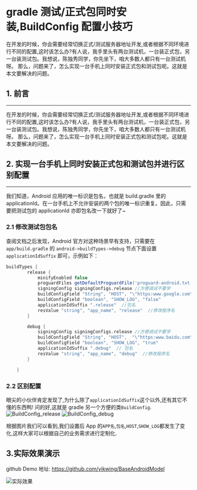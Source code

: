# gradle 测试/正式包同时安装,BuildConfig 配置小技巧


在开发的时候，你会需要经常切换正式/测试服务器地址开发,或者根据不同环境进行不同的配置,这时该怎么办?有人说，我手里头有两台测试机，一台装正式包，另一台装测试包。我想说，陈独秀同学，你先坐下，咱大多数人都只有一台测试机呀。
那么，问题来了，怎么实现一台手机上同时安装正式包和测试包呢。这就是本文要解决的问题。

<!--more-->

## 1. 前言

---

在开发的时候，你会需要经常切换正式/测试服务器地址开发,或者根据不同环境进行不同的配置,这时该怎么办?有人说，我手里头有两台测试机，一台装正式包，另一台装测试包。我想说，陈独秀同学，你先坐下，咱大多数人都只有一台测试机呀。
那么，问题来了，怎么实现一台手机上同时安装正式包和测试包呢。这就是本文要解决的问题。

## 2. 实现一台手机上同时安装正式包和测试包并进行区别配置

---

我们知道，Android 应用的唯一标识是包名，也就是 build.gradle 里的 applicationId。在一台手机上不允许安装的两个包的唯一标识重复。因此，只需要把测试包的 applicationId 亦即包名改一下就好了~

### 2.1 修改测试包包名

查阅文档之后发现，Android 官方对这种场景早有支持，只需要在 `app/build.gradle` 的 `android->buildTypes->debug` 节点下面设置 `applicationIdSuffix` 即可，示例如下：

```gradle
buildTypes {
        release {
            minifyEnabled false
            proguardFiles getDefaultProguardFile('proguard-android.txt'), 'proguard-rules.pro'
            signingConfig signingConfigs.release //方便调试不要学
            buildConfigField "String", "HOST", "\"https:www.google.com\""
            buildConfigField "boolean", "SHOW_LOG", "false"
            applicationIdSuffix ".release"  //包名
            resValue "string", "app_name", "release"  //修改程序名
        }

        debug {
            signingConfig signingConfigs.release //方便调试不要学
            buildConfigField "String", "HOST",  "\"https:www.baidu.com\""
            buildConfigField "boolean", "SHOW_LOG", "true"
            applicationIdSuffix ".debug"  // 包名
            resValue "string", "app_name", "debug"  //修改程序名
        }

    }
```

### 2.2 区别配置

眼尖的小伙伴肯定发现了,为什么除了`applicationIdSuffix`这个以外,还有其它不懂的东西鸭! 问的好,这就是 gradle 另一个方便的类`BuildConfig`.
![BuildConfig_release][3]
![BuildConfig_debug][2]

根据图片我们可以看到,我们设置后 App 的`APP名`,`包名`,`HOST`,`SHOW_LOG`都发生了变化,这样大家可以根据自己的业务需求进行定制化.

## 3.实际效果演示

github Demo 地址: https://github.com/yikwing/BaseAndroidModel

![实际效果][1]

[1]: https://i.loli.net/2019/02/19/5c6bbf9b2f282.gif
[2]: https://i.loli.net/2019/02/19/5c6bc4c3e1002.jpg
[3]: https://i.loli.net/2019/02/19/5c6bc4c3df0ea.jpg
